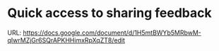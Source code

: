 # Quick access to sharing feedback

URL: https://docs.google.com/document/d/1H5mtBWYb5MRbwM-qIwrMZjGr6SQrAPKHHimxRpXqZT8/edit
